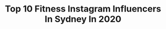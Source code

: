 ---
title: Top 10 Fitness Instagram Influencers In Sydney In 2020
description: >-
  Find top fitness Instagram influencers in Sydney in 2020. Most popular hashtags: #fitness #sydney #dance #training.
platform: Instagram
profiles:
  - username: "heathkeating"
    fullname: >-
      HEATH KEATING
    location: "Australia"
    followers: 21295
    engagement: 372
    commentsToLikes: 0.021017
    avatar: "https://scontent-amt2-1.cdninstagram.com/v/t51.2885-19/s320x320/92036044_212537793403640_8300111285492645888_n.jpg?_nc_ht=scontent-amt2-1.cdninstagram.com&_nc_ohc=kR8bAXmVHLoAX_iMV5Q&oh=207d00fc0a8c3ba4f79c3ff37e3bbcb3&oe=5EB8BE20"
    verified: false
    hashtags: "#smile, #oxfordhotel, #universal, #gaysydney"
  - username: "zachope"
    fullname: >-
      Zac Hope
    location: "Australia"
    followers: 4734
    engagement: 1268
    commentsToLikes: 0.032545
    avatar: "https://scontent-ams4-1.cdninstagram.com/v/t51.2885-19/s320x320/56236420_2346449405587661_2717143057597202432_n.jpg?_nc_ht=scontent-ams4-1.cdninstagram.com&_nc_ohc=QlJsALEo3LsAX9reGln&oh=0c675d97109e83e52ea22611b4155e8d&oe=5EB7173D"
    verified: false
    hashtags: "#heart, #shred, #trainer, #stuckinside"
  - username: "henry_princemak"
    fullname: >-
      Henry Prince Mak
    location: "Australia"
    followers: 160272
    engagement: 245
    commentsToLikes: 0.017101
    avatar: "https://scontent-lhr8-1.cdninstagram.com/v/t51.2885-19/s320x320/49299209_2008830839418482_282089861408620544_n.jpg?_nc_ht=scontent-lhr8-1.cdninstagram.com&_nc_ohc=2oBlxY_TXR0AX9b-6j3&oh=507278f76fa700c6d2e9d05893c3e7f7&oe=5EBC05E4"
    verified: true
    hashtags: "#zombie, #valentines, #henryprincemak, #puppy"
  - username: "lucyellis_dance"
    fullname: >-
      Lucy Ellis
    location: "Australia"
    followers: 26556
    engagement: 161
    commentsToLikes: 0.012748
    avatar: "https://scontent-ams4-1.cdninstagram.com/v/t51.2885-19/s320x320/42520097_358006208287841_5938367893942042624_n.jpg?_nc_ht=scontent-ams4-1.cdninstagram.com&_nc_ohc=5Je0lqbOsD4AX9sd5TN&oh=5204551b1bf099d7a0d52240e118a668&oe=5EB4AF40"
    verified: false
    hashtags: "#dancer, #lucyellisbacklunge, #etep, #melissa"
  - username: "ilaria_fiore_fashionista"
    fullname: >-
      IᒪᗩᖇIᗩ
    location: "Australia"
    followers: 118032
    engagement: 324
    commentsToLikes: 0.042763
    avatar: "https://scontent-ams4-1.cdninstagram.com/v/t51.2885-19/s320x320/81742085_1457826721060552_5595990714765803520_n.jpg?_nc_ht=scontent-ams4-1.cdninstagram.com&_nc_ohc=WiOLz6nic-wAX_dE-qI&oh=eee62c8bbdd81054c4402cf508e9077e&oe=5EB8F705"
    verified: false
    hashtags: "#pavementbrands, #tweenmodel, #kidsforreal, #staysafe"
  - username: "krisandrewsmall"
    fullname: >-
      Kris Andrew Small
    location: "Australia"
    followers: 7995
    engagement: 705
    commentsToLikes: 0.028703
    avatar: "https://scontent-bos3-1.cdninstagram.com/v/t51.2885-19/s320x320/65953163_511088706328554_2987019732823048192_n.jpg?_nc_ht=scontent-bos3-1.cdninstagram.com&_nc_ohc=bV0ch6_GZkYAX8IEDSO&oh=259e19c38be107514df962b41a51879d&oe=5EB996E0"
    verified: false
    hashtags: "#fruitsartclub, #certainmagazine, #tdkpeepshow, #adobedesign"
  - username: "nath_page"
    fullname: >-
      𝐍𝐀𝐓𝐇𝐀𝐍 𝐏𝐀𝐆𝐄
    location: "Australia"
    followers: 64637
    engagement: 293
    commentsToLikes: 0.070746
    avatar: "https://scontent-bos3-1.cdninstagram.com/v/t51.2885-19/s320x320/64242567_731580030591818_6692086791274496000_n.jpg?_nc_ht=scontent-bos3-1.cdninstagram.com&_nc_ohc=wG3I-yD7eucAX9Gpz8c&oh=85af7ff1fcc0bbdd4a6f9f22865231b9&oe=5E89C6E1"
    verified: false
    hashtags: ""
  - username: "jennifer__chong"
    fullname: >-
      Jennifer Chong
    location: "Australia"
    followers: 21147
    engagement: 278
    commentsToLikes: 0.128151
    avatar: "https://scontent-lhr8-1.cdninstagram.com/v/t51.2885-19/s320x320/81558445_188278192368820_6578681375279284224_n.jpg?_nc_ht=scontent-lhr8-1.cdninstagram.com&_nc_ohc=h8KOeTbNJZgAX8oG7U6&oh=8ba568f2a81d9af9090f73e89a0845b2&oe=5EBBAE1B"
    verified: false
    hashtags: ""
  - username: "mischkapoledancer"
    fullname: >-
      Michelle Mischka
    location: "Australia"
    followers: 40678
    engagement: 218
    commentsToLikes: 0.037918
    avatar: "https://scontent-lht6-1.cdninstagram.com/v/t51.2885-19/s320x320/90809240_573885533227130_1692325231835742208_n.jpg?_nc_ht=scontent-lht6-1.cdninstagram.com&_nc_ohc=1_nP2XdLtbQAX_XaNHn&oh=8f6734f4487769e4336c78a211bebce6&oe=5EB8340A"
    verified: false
    hashtags: "#dancefitness, #natureshoot, #polehandstand, #homeworkout"
  - username: "sonnywebstergb"
    fullname: >-
      Sonny Webster
    location: "Australia"
    followers: 247112
    engagement: 144
    commentsToLikes: 0.018407
    avatar: "https://scontent-ams4-1.cdninstagram.com/v/t51.2885-19/s320x320/13628018_1655790164739479_2124400336_a.jpg?_nc_ht=scontent-ams4-1.cdninstagram.com&_nc_ohc=TdfA-Q6zFM4AX84RilQ&oh=b740f873b3f40d351758576a2333da96&oe=5EBA9982"
    verified: true
    hashtags: "#community, #mrstealyourbins, #fyp, #mobility"
---